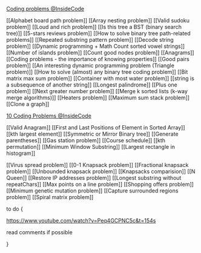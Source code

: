 



[Coding problems @InsideCode](https://www.youtube.com/playlist?list=PL3edoBgC7ScW_CBHbMc0FtdXfzgpBOGIb)




[[Alphabet board path problem]]
[[Array nesting problem]]
[[Valid sudoku problem]]
[[Loud and rich problem]]
[[Is this tree a BST (binary search tree)]]
[[5-stars reviews problem]]
[[How to solve binary tree path-related problems]]
[[Repeated substring pattern problem]]
[[Decode string problem]]
[[Dynamic programming + Math Count sorted vowel strings]]
[[Number of islands problem]]
[[Count good nodes problem]]
[[Anagrams]]
[[Coding problems - the importance of knowing properties]]
[[Good pairs problem]]
[[An interesting dynamic programming problem (Triangle problem)]]
[[How to solve (almost) any binary tree coding problem]]
[[Bit matrix max sum problem]]
[[Container with most water problem]]
[[string is a subsequence of another string]]
[[Longest palindrome]]
[[Plus one problem]]
[[Next greater number problem]]
[[Merge k sorted lists (k-way merge algorithms)]]
[[Heaters problem]]
[[Maximum sum stack problem]]
[[Clone a graph]]



[10 Coding Problems @InsideCode](https://www.youtube.com/watch?v=Peq4GCPNC5c)

[[Valid Anagram]]
[[First and Last Positions of Element in Sorted Array]]
[[kth largest element]]
[[Symmetric or Mirror Binary tree]]
[[Generate parentheses]]
[[Gas station problem]]
[[Course schedule]]
[[kth permutation]]
[[Minimum Window Substring]]
[[Largest rectangle in histogram]]



[[Virus spread problem]]
[[0-1 Knapsack problem]]
[[Fractional knapsack problem]]
[[Unbounded knapsack problem]]
[[Knapsacks comparision]]
[[N Queen]]
[[Restore IP addresses problem]]
[[Longest substring without repeatChars]]
[[Max points on a line problem]]
[[Shopping offers problem]]
[[Minimum genetic mutation problem]]
[[Capture surrounded regions problem]]
[[Spiral matrix problem]]








to do {

https://www.youtube.com/watch?v=Peq4GCPNC5c&t=154s

read comments if possible

}































































